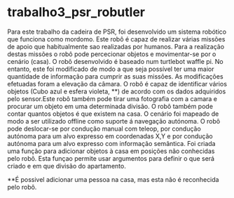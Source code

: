 # trabalho3_psr_robutler

  Para este trabalho da cadeira de PSR, foi desenvolvido um sistema robótico que funciona como mordomo. Este robô é capaz de realizar várias missões de apoio que habitualmente sao realizadas por humanos. Para a realização destas missões o robô pode percecionar objetos e movimentar-se por o cenário (casa).
  O robô desenvolvido é baseado num turtlebot waffle pi. No entanto, este foi modificado de modo a que seja possível ter uma maior quantidade de informação para cumprir as suas missões. As modificações efetuadas foram a elevação da câmara. O robô é capaz de identificar vários objetos (Cubo azul e esfera violeta, **) de acordo com os dados adquiridos pelo sensor.Este robô também pode tirar uma fotografia com a camara e procurar um objeto em uma determinada divisão. O robô também pode contar quantos objetos é que existem na casa. 
  O cenário foi mapeado de modo a ser utilizado offline como suporte á navegação autónoma. O robô pode deslocar-se por condução manual com teleop, por condução autónoma para um alvo expresso em coordenadas X,Y e por condução autónoma para um alvo expresso com informação semântica. Foi criada uma função para adicionar objetos à casa em posições não conhecidas pelo robô. Esta funçao permite usar argumentos para definir o que será criado e em que divisão do apartamento.


**É possivel adicionar uma pessoa na casa, mas esta não é reconhecida pelo robô.
